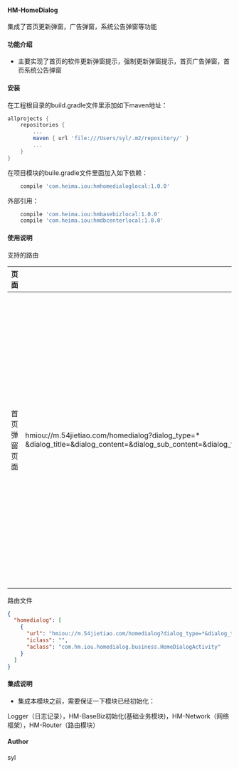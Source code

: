 #### HM-HomeDialog

集成了首页更新弹窗，广告弹窗，系统公告弹窗等功能

#### 功能介绍

- 主要实现了首页的软件更新弹窗提示，强制更新弹窗提示，首页广告弹窗，首页系统公告弹窗

#### 安装

在工程根目录的build.gradle文件里添加如下maven地址：

```gradle
allprojects {
    repositories {
        ...
        maven { url 'file:///Users/syl/.m2/repository/' }
        ...
    }
}
```

在项目模块的buile.gradle文件里面加入如下依赖：

```gradle
    compile 'com.heima.iou:hmhomedialoglocal:1.0.0'
```

外部引用：

```gradle
    compile 'com.heima.iou:hmbasebizlocal:1.0.0'
    compile 'com.heima.iou:hmdbcenterlocal:1.0.0'
```

#### 使用说明

支持的路由

| 页面 | 路由url | 备注 |
| ------ | ------ | ------ |
| 首页弹窗页面 | hmiou://m.54jietiao.com/homedialog?dialog_type=* &dialog_title=&dialog_content=&dialog_sub_content=&dialog_file_down_url=&dialog_id=&dialog_ad_image_ur=&dialog_ad_link_url=&notice_id=&notice_push_time=|dialog_type是一个DialogType的枚举类型，("1", "官方私信"；"2", "重要升级"；"3", "发现新版本"，"4", "活动广告(红包)"，"5", "活动广告(其他)"，"100", "官方公告")，dialog_content是软件更新提醒弹窗的正文内容，dialog_sub_content是软件更新提醒弹窗的次级正文内容，dialog_id是广告弹窗的唯一id，dialog_ad_image_ur是广告弹窗的广告图片地址，dialog_ad_link_url是广告弹窗点击之后具体的活动链接地址，notice_id是系统公告的唯一id，notice_push_time是系统公告的推送时间 |

路由文件

```json
{
  "homedialog": [
    {
      "url": "hmiou://m.54jietiao.com/homedialog?dialog_type=*&dialog_title=&dialog_content=&dialog_sub_content=&dialog_file_down_url=&dialog_id=&dialog_ad_image_ur=&dialog_ad_link_url=&notice_id=&notice_push_time=",
      "iclass": "",
      "aclass": "com.hm.iou.homedialog.business.HomeDialogActivity"
    }
  ]
}
```

#### 集成说明

- 集成本模块之前，需要保证一下模块已经初始化：

Logger（日志记录），HM-BaseBiz初始化(基础业务模块)，HM-Network（网络框架），HM-Router（路由模块）

#### Author

syl